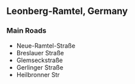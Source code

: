 ## Leonberg-Ramtel, Germany

### Main Roads
* Neue-Ramtel-Straße
* Breslauer Straße
* Glemseckstraße
* Gerlinger Straße
* Heilbronner Str
